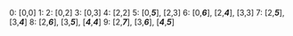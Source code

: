 
0: [0,0]
1:
2: [0,2]
3: [0,3]
4: [2,2]
5: [0,___5___], [2,3]
6: [0,___6___], [2,___4___], [3,3]
7: [2,___5___], [3,___4___]
8: [2,___6___], [3,___5___], [___4___,___4___]
9: [2,___7___], [3,___6___], [___4___,___5___]

